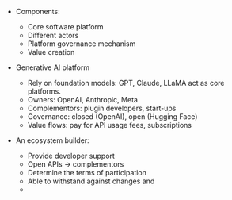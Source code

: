 
* Components:
	* Core software platform
	* Different actors
	* Platform governance mechanism
	* Value creation

* Generative AI platform
	* Rely on foundation models: GPT, Claude, LLaMA act as core platforms.
	* Owners: OpenAI, Anthropic, Meta
	* Complementors: plugin developers, start-ups
	* Governance: closed (OpenAI), open (Hugging Face)
	* Value flows: pay for API usage fees, subscriptions

* An ecosystem builder:
	* Provide developer support
	* Open APIs -> complementors
	* Determine the terms of participation
	* Able to withstand against changes and 
	* 
